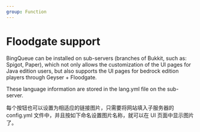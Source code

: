 ```yaml
---
group: Function
---
```


# Floodgate support

BingQueue can be installed on sub-servers (branches of Bukkit, such as: Spigot, Paper), which not only allows the customization of the UI pages for Java edition users, but also supports the UI pages for bedrock edition players through Geyser + Floodgate.

These language information are stored in the lang.yml file on the sub-server.

每个按钮也可以设置为相适应的链接图片，只需要将网站填入子服务器的 config.yml 文件中，并且按如下命名设置图片名称，就可以在 UI 页面中显示图片了。
